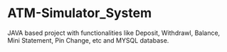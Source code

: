# ATM-Simulator_System
JAVA based project with functionalities like Deposit, Withdrawl, Balance, Mini Statement, Pin Change, etc and MYSQL database.
